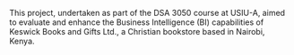This project, undertaken as part of the DSA 3050 course at USIU-A, aimed to evaluate and enhance the Business Intelligence (BI) capabilities of Keswick Books and Gifts Ltd., a Christian bookstore based in Nairobi, Kenya. 
